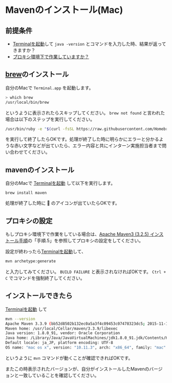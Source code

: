 # Mavenのインストール(Mac)

## 前提条件

* [Terminalを起動](tipsForMac.md#Terminalの起動方法)して `java -version` とコマンドを入力した時、結果が返ってきますか？
* [プロキシ環境下で作業していますか？](preparationForMac.md#自分がプロキシ環境下にいるか知っておく)

## [brew](http://brew.sh/index_ja.html)のインストール

自分のMacで `Terminal.app` を起動します。

```sh
> which brew
/usr/local/bin/brew
```
というように表示されたらスキップしてください。 `brew not found` と言われた場合は以下のステップを実行してください。
```sh
/usr/bin/ruby -e "$(curl -fsSL https://raw.githubusercontent.com/Homebrew/install/master/install)"
```
を実行して終了したらOKです。処理が終了した時に明らかにエラーと分かるような赤い文字などが出ていたら、エラー内容と共にインターン実施担当者まで問い合わせてください。

## mavenのインストール

自分のMacで [Terminalを起動](tipsForMac.md#Terminalの起動方法) して以下を実行します。

```
brew install maven
```

処理が終了した時に :beer: のアイコンが出ていたらOKです。

## プロキシの設定

もしプロキシ環境下で作業をしている場合は、[Apache Maven3 (3.2.5) インストール手順](http://weblabo.oscasierra.net/install-maven-32-windows/)の「手順.5」を参照してプロキシの設定をしてください。

設定が終わったら[Terminalを起動](tipsForMac.md#Terminalの起動方法)して、
```sh
mvn archetype:generate
```
と入力してみてください。 `BUILD FAILURE` と表示されなければOKです。 `Ctrl + C` でコマンドを強制終了してください。

## インストールできたら

[Terminalを起動](tipsForMac.md#Terminalの起動方法) して
```sh
mvn --version
Apache Maven 3.3.9 (bb52d8502b132ec0a5a3f4c09453c07478323dc5; 2015-11-11T01:41:47+09:00)
Maven home: /usr/local/Cellar/maven/3.3.9/libexec
Java version: 1.8.0_91, vendor: Oracle Corporation
Java home: /Library/Java/JavaVirtualMachines/jdk1.8.0_91.jdk/Contents/Home/jre
Default locale: ja_JP, platform encoding: UTF-8
OS name: "mac os x", version: "10.11.3", arch: "x86_64", family: "mac"
```
というように `mvn` コマンドが動くことが確認できればOKです。

またこの時表示されたバージョンが、自分がインストールしたMavenのバージョンと一致していることを確認してください。
